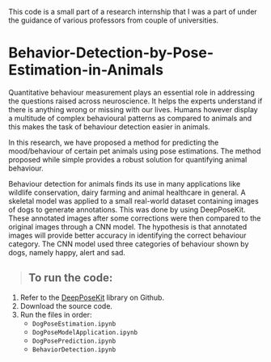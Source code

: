 This code is a small part of a research internship that I was a part of under the guidance of various professors from couple of universities.

# Behavior-Detection-by-Pose-Estimation-in-Animals

Quantitative behaviour measurement plays an essential role in addressing the questions raised across neuroscience. It helps the experts understand if there is anything wrong or missing with our lives. Humans however display a multitude of complex behavioural patterns as compared to animals and this makes the task of behaviour detection easier in animals. 

In this research, we have proposed a method for predicting the mood/behaviour of certain pet animals using pose estimations. The method proposed while simple provides a robust solution for quantifying animal behaviour. 

Behaviour detection for animals finds its use in many applications like wildlife conservation, dairy farming and animal healthcare in general. A skeletal model was applied to a small real-world dataset containing images of dogs to generate annotations. This was done by using DeepPoseKit. These annotated images after some corrections were then compared to the original images through a CNN model. The hypothesis is that annotated images will provide better accuracy in identifying the correct behaviour category. The CNN model used three categories of behaviour shown by dogs, namely happy, alert and sad.

> ## To run the code:

1. Refer to the [DeepPoseKit](https://github.com/jgraving/DeepPoseKit) library on Github.
2. Download the source code.
3. Run the files in order: 
   - `DogPoseEstimation.ipynb` 
   - `DogPoseModelApplication.ipynb` 
   - `DogPosePrediction.ipynb` 
   - `BehaviorDetection.ipynb`
